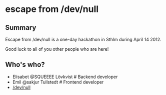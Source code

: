 escape from /dev/null
=====================

Summary
-------
Escape from /dev/null is a one-day hackathon in Sthlm during April 14 2012.

Good luck to all of you other people who are here!

Who's who?
----------

- Elisabet @SQUEEEE Lövkvist # Backend developer
- Emil @sakjur Tullstedt # Frontend developer
- [/dev/null](http://www.spotify.com/se/devnull/)
